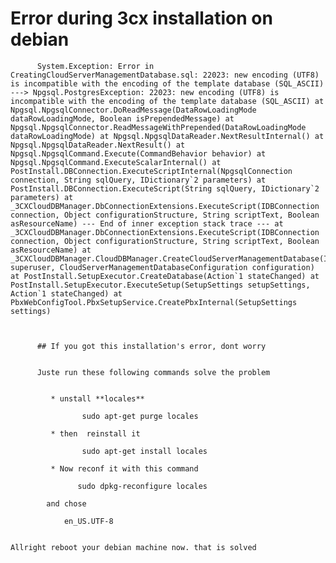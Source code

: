 # Error during 3cx installation on debian



          System.Exception: Error in CreatingCloudServerManagementDatabase.sql: 22023: new encoding (UTF8) is incompatible with the encoding of the template database (SQL_ASCII) ---> Npgsql.PostgresException: 22023: new encoding (UTF8) is incompatible with the encoding of the template database (SQL_ASCII) at Npgsql.NpgsqlConnector.DoReadMessage(DataRowLoadingMode dataRowLoadingMode, Boolean isPrependedMessage) at Npgsql.NpgsqlConnector.ReadMessageWithPrepended(DataRowLoadingMode dataRowLoadingMode) at Npgsql.NpgsqlDataReader.NextResultInternal() at Npgsql.NpgsqlDataReader.NextResult() at Npgsql.NpgsqlCommand.Execute(CommandBehavior behavior) at Npgsql.NpgsqlCommand.ExecuteScalarInternal() at PostInstall.DBConnection.ExecuteScriptInternal(NpgsqlConnection connection, String sqlQuery, IDictionary`2 parameters) at PostInstall.DBConnection.ExecuteScript(String sqlQuery, IDictionary`2 parameters) at _3CXCloudDBManager.DbConnectionExtensions.ExecuteScript(IDBConnection connection, Object configurationStructure, String scriptText, Boolean asResourceName) --- End of inner exception stack trace --- at _3CXCloudDBManager.DbConnectionExtensions.ExecuteScript(IDBConnection connection, Object configurationStructure, String scriptText, Boolean asResourceName) at _3CXCloudDBManager.CloudDBManager.CreateCloudServerManagementDatabase(IDBConnection superuser, CloudServerManagementDatabaseConfiguration configuration) at PostInstall.SetupExecutor.CreateDatabase(Action`1 stateChanged) at PostInstall.SetupExecutor.ExecuteSetup(SetupSettings setupSettings, Action`1 stateChanged) at PbxWebConfigTool.PbxSetupService.CreatePbxInternal(SetupSettings settings)
          
          
          
          ## If you got this installation's error, dont worry
          
          
          Juste run these following commands solve the problem
          
          
             * unstall **locales**
              
                    sudo apt-get purge locales
                    
             * then  reinstall it 
              
                    sudo apt-get install locales
                    
             * Now reconf it with this command
             
                   sudo dpkg-reconfigure locales
                   
            and chose
           
                en_US.UTF-8
                    
                    
    Allright reboot your debian machine now. that is solved
